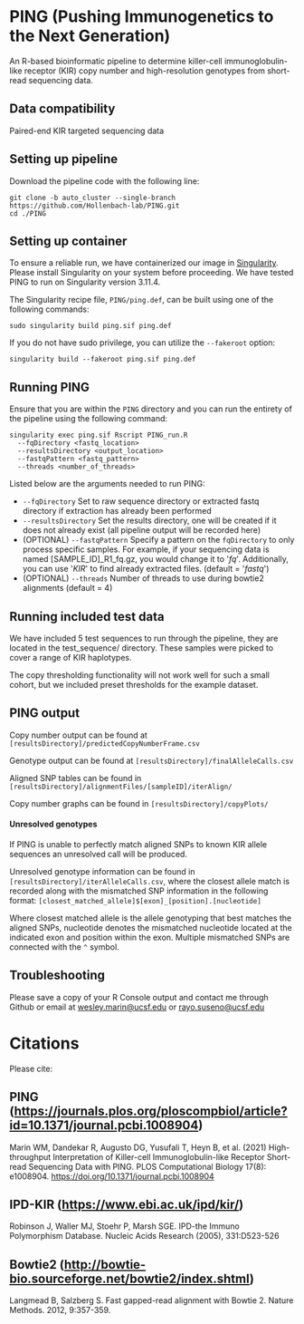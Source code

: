 # PING (Pushing Immunogenetics to the Next Generation)
An R-based bioinformatic pipeline to determine killer-cell immunoglobulin-like receptor (KIR) copy number and high-resolution genotypes from short-read sequencing data.

## Data compatibility
Paired-end KIR targeted sequencing data

## Setting up pipeline
Download the pipeline code with the following line:
```
git clone -b auto_cluster --single-branch https://github.com/Hollenbach-lab/PING.git
cd ./PING
```
## Setting up container
To ensure a reliable run, we have containerized our image in [Singularity](https://docs.sylabs.io/guides/3.11/admin-guide/installation.html). Please install Singularity on your system before proceeding. We have tested PING to run on Singularity version 3.11.4. 

The Singularity recipe file, `PING/ping.def`, can be built using one of the following commands:

```
sudo singularity build ping.sif ping.def
```
If you do not have sudo privilege, you can utilize the `--fakeroot` option:
```
singularity build --fakeroot ping.sif ping.def
```

## Running PING
Ensure that you are within the `PING` directory and you can run the entirety of the pipeline using the following command:

```
singularity exec ping.sif Rscript PING_run.R 
  --fqDirectory <fastq_location> 
  --resultsDirectory <output_location> 
  --fastqPattern <fastq_pattern> 
  --threads <number_of_threads>
```

Listed below are the arguments needed to run PING:
  - `--fqDirectory` Set to raw sequence directory or extracted fastq directory if extraction has already been performed
  - `--resultsDirectory` Set the results directory, one will be created if it does not already exist (all pipeline output will be recorded here)
  - (OPTIONAL) `--fastqPattern` Specify a pattern on the `fqDirectory` to only process  specific samples. For example, if your sequencing data is named [SAMPLE_ID]\_R1_fq.gz, you would change it to '_fq_'. Additionally, you can use '_KIR_' to find already extracted files. (default = '_fastq_')
  - (OPTIONAL) `--threads` Number of threads to use during bowtie2 alignments (default = 4)


## Running included test data
We have included 5 test sequences to run through the pipeline, they are located in the test_sequence/ directory. These samples were picked to cover a range of KIR haplotypes.

The copy thresholding functionality will not work well for such a small cohort, but we included preset thresholds for the example dataset.


## PING output
Copy number output can be found at `[resultsDirectory]/predictedCopyNumberFrame.csv`

Genotype output can be found at `[resultsDirectory]/finalAlleleCalls.csv`

Aligned SNP tables can be found in `[resultsDirectory]/alignmentFiles/[sampleID]/iterAlign/`

Copy number graphs can be found in `[resultsDirectory]/copyPlots/`

#### Unresolved genotypes
If PING is unable to perfectly match aligned SNPs to known KIR allele sequences an unresolved call will be produced.

Unresolved genotype information can be found in `[resultsDirectory]/iterAlleleCalls.csv`, where the closest allele match is recorded along with the mismatched SNP information in the following format:
`[closest_matched_allele]$[exon]_[position].[nucleotide]`

Where closest matched allele is the allele genotyping that best matches the aligned SNPs, nucleotide denotes the mismatched nucleotide located at the indicated exon and position within the exon. Multiple mismatched SNPs are connected with the `^` symbol.

## Troubleshooting
Please save a copy of your R Console output and contact me through Github or email at wesley.marin@ucsf.edu or rayo.suseno@ucsf.edu

# Citations
Please cite:


## PING (https://journals.plos.org/ploscompbiol/article?id=10.1371/journal.pcbi.1008904)

Marin WM, Dandekar R, Augusto DG, Yusufali T, Heyn B, et al. (2021) High-throughput Interpretation of Killer-cell Immunoglobulin-like Receptor Short-read Sequencing Data with PING. PLOS Computational Biology 17(8): e1008904. https://doi.org/10.1371/journal.pcbi.1008904


## IPD-KIR (https://www.ebi.ac.uk/ipd/kir/)

Robinson J, Waller MJ, Stoehr P, Marsh SGE. IPD-the Immuno Polymorphism Database. Nucleic Acids Research (2005), 331:D523-526


## Bowtie2 (http://bowtie-bio.sourceforge.net/bowtie2/index.shtml)

Langmead B, Salzberg S. Fast gapped-read alignment with Bowtie 2. Nature Methods. 2012, 9:357-359.
